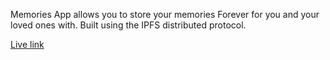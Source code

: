 Memories App allows you to store your memories Forever for you and your loved ones with. Built using the IPFS distributed protocol.

[Live link](https://memories-ten.vercel.app/)
